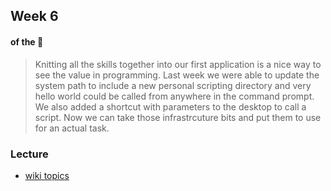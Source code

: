 ## Week 6
#### of the :bee:

> Knitting all the skills together into our first application is a nice way to see the value in programming. Last week we were able to update the system path to include a new personal scripting directory and very hello world could be called from anywhere in the command prompt. We also added a shortcut with parameters to the desktop to call a script. Now we can take those infrastrcuture bits and put them to use for an actual task.

### Lecture
* [wiki topics](https://github.com/mschober/ecapy101/wiki/week06)

